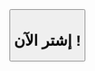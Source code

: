 <div class="subscribnow3">
				<div class="subscribe">
					<button class="sub_btn btn3">
						<h1>إشتر الآن    !</h1>
					</button>
				</div>
			  </div>
